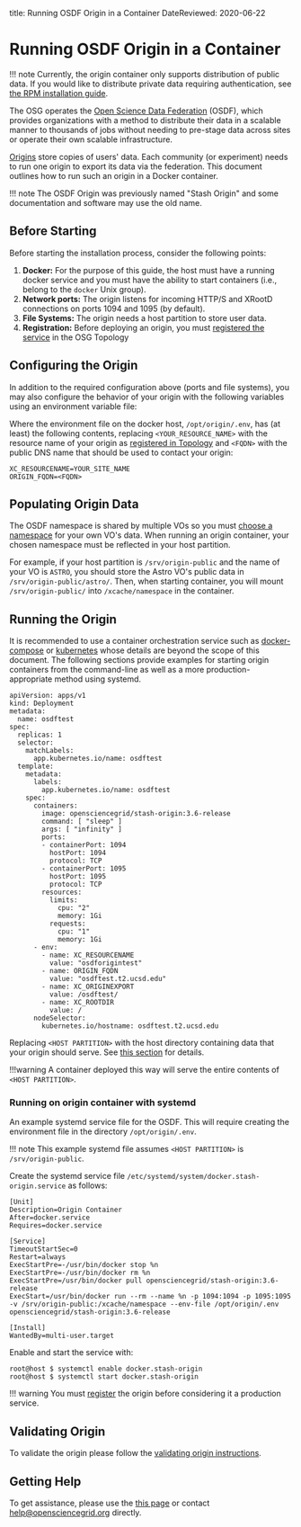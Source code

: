 title: Running OSDF Origin in a Container
DateReviewed: 2020-06-22

Running OSDF Origin in a Container
========================================

!!! note
    Currently, the origin container only supports distribution of public data.
    If you would like to distribute private data requiring authentication,
    see [the RPM installation guide](install-origin.md).

The OSG operates the [Open Science Data Federation](overview.md) (OSDF), which
provides organizations with a method to distribute their data in a scalable manner to thousands of jobs without needing
to pre-stage data across sites or operate their own scalable infrastructure.

[Origins](install-origin.md) store copies of users' data.
Each community (or experiment) needs to run one origin to export its data via the federation.
This document outlines how to run such an origin in a Docker container.

!!! note
    The OSDF Origin was previously named "Stash Origin" and some documentation and software may use the old name.

Before Starting
---------------

Before starting the installation process, consider the following points:

1. **Docker:** For the purpose of this guide, the host must have a running docker service and you must have the ability
to start containers (i.e., belong to the `docker` Unix group).
1. **Network ports:** The origin listens for incoming HTTP/S and XRootD connections on ports 1094 and 1095 (by
default).
1. **File Systems:** The origin needs a host partition to store user data.
1. **Registration:** Before deploying an origin, you must
   [registered the service](install-origin.md#registering-the-origin) in the OSG Topology

Configuring the Origin
----------------------

In addition to the required configuration above (ports and file systems), you may also configure the behavior of your
origin with the following variables using an environment variable file:

Where the environment file on the docker host, `/opt/origin/.env`, has (at least) the following contents,
replacing `<YOUR_RESOURCE_NAME>` with the resource name of your origin as
[registered in Topology](install-origin.md#registering-the-origin)
and `<FQDN>` with the public DNS name that should be used to contact your origin:

```file
XC_RESOURCENAME=YOUR_SITE_NAME
ORIGIN_FQDN=<FQDN>
```

Populating Origin Data
----------------------

The OSDF namespace is shared by multiple VOs so you must
[choose a namespace](vo-data.md#choosing-namespaces) for your own VO's data.
When running an origin container, your chosen namespace must be reflected in your host partition.

For example, if your host partition is `/srv/origin-public` and the name of your VO is `ASTRO`,
you should store the Astro VO's public data in `/srv/origin-public/astro/`.
Then, when starting container, you will mount `/srv/origin-public/` into `/xcache/namespace` in the container.

Running the Origin
------------------

It is recommended to use a container orchestration service such as [docker-compose](https://docs.docker.com/compose/)
or [kubernetes](https://kubernetes.io/) whose details are beyond the scope of this document.
The following sections provide examples for starting origin containers from the command-line as well as a more
production-appropriate method using systemd.

```file
apiVersion: apps/v1
kind: Deployment
metadata:
  name: osdftest
spec:
  replicas: 1
  selector:
    matchLabels:
      app.kubernetes.io/name: osdftest
  template:
    metadata:
      labels:
        app.kubernetes.io/name: osdftest
    spec:
      containers:
        image: opensciencegrid/stash-origin:3.6-release
        command: [ "sleep" ]
        args: [ "infinity" ]
        ports:
        - containerPort: 1094
          hostPort: 1094
          protocol: TCP
        - containerPort: 1095
          hostPort: 1095
          protocol: TCP
        resources:
          limits:
            cpu: "2"
            memory: 1Gi
          requests:
            cpu: "1"
            memory: 1Gi
      - env:
        - name: XC_RESOURCENAME
          value: "osdforigintest"
        - name: ORIGIN_FQDN
          value: "osdftest.t2.ucsd.edu"
        - name: XC_ORIGINEXPORT
          value: /osdftest/
        - name: XC_ROOTDIR
          value: /
      nodeSelector:
        kubernetes.io/hostname: osdftest.t2.ucsd.edu
```

Replacing `<HOST PARTITION>` with the host directory containing data that your origin should serve.
See [this section](#populating-origin-data) for details.

!!!warning
    A container deployed this way will serve the entire contents of `<HOST PARTITION>`.

### Running on origin container with systemd

An example systemd service file for the OSDF.
This will require creating the environment file in the directory `/opt/origin/.env`.

!!! note
    This example systemd file assumes `<HOST PARTITION>` is `/srv/origin-public`.

Create the systemd service file `/etc/systemd/system/docker.stash-origin.service` as follows:

```file
[Unit]
Description=Origin Container
After=docker.service
Requires=docker.service

[Service]
TimeoutStartSec=0
Restart=always
ExecStartPre=-/usr/bin/docker stop %n
ExecStartPre=-/usr/bin/docker rm %n
ExecStartPre=/usr/bin/docker pull opensciencegrid/stash-origin:3.6-release
ExecStart=/usr/bin/docker run --rm --name %n -p 1094:1094 -p 1095:1095 -v /srv/origin-public:/xcache/namespace --env-file /opt/origin/.env opensciencegrid/stash-origin:3.6-release

[Install] 
WantedBy=multi-user.target
```

Enable and start the service with:

```console
root@host $ systemctl enable docker.stash-origin
root@host $ systemctl start docker.stash-origin
```

!!! warning
    You must [register](install-origin.md#registering-the-origin) the origin before considering it a
    production service.



Validating Origin
-----------------

To validate the origin please follow the
[validating origin instructions](install-origin.md#verifying-the-origin-server).

Getting Help
------------

To get assistance, please use the [this page](../../common/help.md) or contact <help@opensciencegrid.org> directly.
